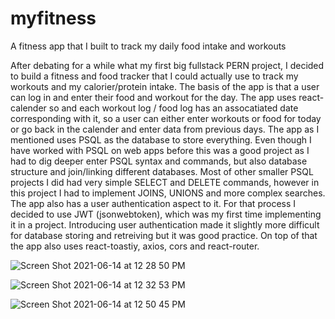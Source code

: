 # myfitness
A fitness app that I built to track my daily food intake and workouts



After debating for a while what my first big fullstack PERN project, I decided to build a fitness and food tracker that I could actually use to track my workouts and my calorier/protein intake. The basis of the app is that a user can log in and enter their food and workout for the day. The app uses react-calender so and each workout log / food log has an assocatiated date corresponding with it, so a user can either enter workouts or food for today or go back in the calender and enter data from previous days. The app as I mentioned uses PSQL as the database to store everything. Even though I have worked with PSQL on web apps before this was a good project as I had to dig deeper enter PSQL syntax and commands, but also database structure and join/linking different databases. Most of other smaller PSQL projects I did had very simple SELECT and DELETE commands, however in this project I had to implement JOINS, UNIONS and more complex searches. The app also has a user authentication aspect to it. For that process I decided to use JWT (jsonwebtoken), which was my first time implementing it in a project. Introducing user authentication made it slightly more difficult for database storing and retreiving but it was good practice. On top of that the app also uses react-toastiy, axios, cors and react-router. 

![Screen Shot 2021-06-14 at 12 28 50 PM](https://user-images.githubusercontent.com/66892358/121950804-f3e46580-cd0e-11eb-9115-e39788c68e00.png)

![Screen Shot 2021-06-14 at 12 32 53 PM](https://user-images.githubusercontent.com/66892358/121950827-fa72dd00-cd0e-11eb-808d-2de261035e1d.png)

![Screen Shot 2021-06-14 at 12 50 45 PM](https://user-images.githubusercontent.com/66892358/121950974-2c843f00-cd0f-11eb-8323-3b9d6900a33c.png)
